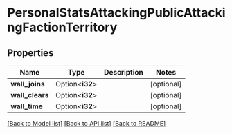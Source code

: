 # PersonalStatsAttackingPublicAttackingFactionTerritory

## Properties

Name | Type | Description | Notes
------------ | ------------- | ------------- | -------------
**wall_joins** | Option<**i32**> |  | [optional]
**wall_clears** | Option<**i32**> |  | [optional]
**wall_time** | Option<**i32**> |  | [optional]

[[Back to Model list]](../README.md#documentation-for-models) [[Back to API list]](../README.md#documentation-for-api-endpoints) [[Back to README]](../README.md)


